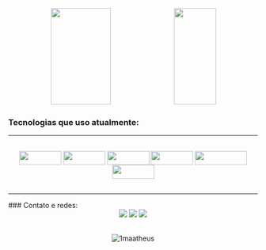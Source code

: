 

 <div align="center">
   <img width="49%" height="195px" src="https://github-readme-stats.vercel.app/api?username=1Maatheus&show_icons=true&theme=dark"/>
   <img width="41%" height="195px" src="https://github-readme-stats.vercel.app/api/top-langs/?username=1Maatheus&layout=compact&theme=dark"/>
 </div>
    
 ### Tecnologias que uso atualmente:
 <hr>   
<div align="center" style="display: inline_block"><br>
  <img align="center" height="28" width="85" src="https://img.shields.io/badge/HTML5-E34F26?style=for-the-badge&logo=html5&logoColor=white">
  <img align="center" height="28" width="85" src="https://img.shields.io/badge/CSS3-1572B6?style=for-the-badge&logo=css3&logoColor=white">
  <img align="center" height="28" width="85" src="https://img.shields.io/badge/JavaScript-F7DF1E?style=for-the-badge&logo=javascript&logoColor=black">
    <img align="center" height="28" width="85" src="https://img.shields.io/badge/Sass-CC6699?style=for-the-badge&logo=sass&logoColor=white">
  <img align="center" height="28" width="105" src="https://img.shields.io/badge/Visual_Studio_Code-0078D4?style=for-the-badge&logo=visual%20studio%20code&logoColor=white">
  <img align="center" height="28" width="85" src="https://img.shields.io/badge/GIT-E44C30?style=for-the-badge&logo=git&logoColor=white">
</div>

##
 <hr>
### Contato e redes:
<div align="center">
  <a href="https://instagram.com/matheus.1910" target="_blank"><img src="https://img.shields.io/badge/-Instagram-%23E4405F?style=for-the-badge&logo=instagram&logoColor=white" target="_blank"></a>
  <a href = "mailto:matheusoliveira7227@gmail.com"><img src="https://img.shields.io/badge/Gmail-D14836?style=for-the-badge&logo=gmail&logoColor=white" target="_blank"></a>
  <a href="https://www.linkedin.com/in/matheus-oliveira-monteiro-3a5b8925a/" target="_blank"><img src="https://img.shields.io/badge/-LinkedIn-%230077B5?style=for-the-badge&logo=linkedin&logoColor=white" target="_blank"></a> 
</div>
<br>

<p align="center"><img align="center" src="https://github-readme-streak-stats.herokuapp.com/?user=1maatheus&theme=dark" alt="1maatheus" /></p>
  

